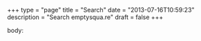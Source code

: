 +++
type = "page"
title = "Search"
date = "2013-07-16T10:59:23"
description = "Search emptysqua.re"
draft = false
+++

body:

<div class="emptysquare-google-search">
<script>
  (function() {
    var cx = '013219485737217459495:grvmo3rs62o';
    var gcse = document.createElement('script');
    gcse.type = 'text/javascript';
    gcse.async = true;
    gcse.src = (document.location.protocol == 'https:' ? 'https:' : 'http:') +
        '//cse.google.com/cse.js?cx=' + cx;
    var s = document.getElementsByTagName('script')[0];
    s.parentNode.insertBefore(gcse, s);
  })();
</script>
<gcse:search></gcse:search>
</div>
